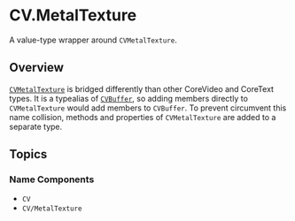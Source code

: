 # CV.MetalTexture

A value-type wrapper around `CVMetalTexture`.

## Overview

[`CVMetalTexture`](https://developer.apple.com/documentation/corevideo/cvmetaltexture-q3g) is bridged differently than other CoreVideo and CoreText types. It is a typealias of [`CVBuffer`](https://developer.apple.com/documentation/corevideo/cvbuffer-nfm), so adding members directly to `CVMetalTexture` would add members to `CVBuffer`. To prevent circumvent this name collision, methods and properties of `CVMetalTexture` are added to a separate type.

## Topics

### Name Components

- ``CV``
- ``CV/MetalTexture``

